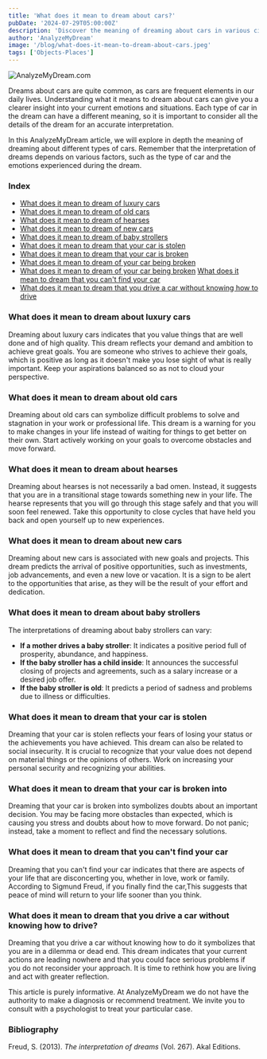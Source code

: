 ```yaml
---
title: 'What does it mean to dream about cars?'
pubDate: '2024-07-29T05:00:00Z'
description: 'Discover the meaning of dreaming about cars in various circumstances and how these dreams can reflect your current emotions and situations.'
author: 'AnalyzeMyDream'
image: '/blog/what-does-it-mean-to-dream-about-cars.jpeg'
tags: ['Objects-Places']
---
```


![AnalyzeMyDream.com](/blog/what-does-it-mean-to-dream-about-cars.jpeg)

Dreams about cars are quite common, as cars are frequent elements in our daily lives. Understanding what it means to dream about cars can give you a clearer insight into your current emotions and situations. Each type of car in the dream can have a different meaning, so it is important to consider all the details of the dream for an accurate interpretation.

In this AnalyzeMyDream article, we will explore in depth the meaning of dreaming about different types of cars. Remember that the interpretation of dreams depends on various factors, such as the type of car and the emotions experienced during the dream.

### Index

- [What does it mean to dream of luxury cars](#what-does-it-mean-to-dream-of-luxury-cars)
- [What does it mean to dream of old cars](#what-does-it-mean-to-dream-of-old-cars)
- [What does it mean to dream of hearses](#what-does-it-mean-to-dream-of-hearses)
- [What does it mean to dream of new cars](#what-does-it-mean-to-dream-of-new-cars)
- [What does it mean to dream of baby strollers](#what-does-it-mean-to-dream-of-baby-strollers)
- [What does it mean to dream that your car is stolen](#what-does-it-mean-to-dream-that-your-car-is-stolen)
- [What does it mean to dream that your car is broken](#what-does-it-mean-to-dream-that-your-car-is-broken)
- [What does it mean to dream of your car being broken](#what-does-it-mean-to-dream-that-your-car-is-broken)
- [What does it mean to dream of your car being broken](#what-does-it-mean-to-dream-that-your-car-is-broken)
[What does it mean to dream that you can't find your car](#what-does-it-mean-to-dream-that-you-can't-find-your-car)
- [What does it mean to dream that you drive a car without knowing how to drive](#what-does-it-mean-to-dream-that-you-drive-a-car-without-knowing-how-to-drive)

### What does it mean to dream about luxury cars

Dreaming about luxury cars indicates that you value things that are well done and of high quality. This dream reflects your demand and ambition to achieve great goals. You are someone who strives to achieve their goals, which is positive as long as it doesn't make you lose sight of what is really important. Keep your aspirations balanced so as not to cloud your perspective.

### What does it mean to dream about old cars

Dreaming about old cars can symbolize difficult problems to solve and stagnation in your work or professional life. This dream is a warning for you to make changes in your life instead of waiting for things to get better on their own. Start actively working on your goals to overcome obstacles and move forward.

### What does it mean to dream about hearses

Dreaming about hearses is not necessarily a bad omen. Instead, it suggests that you are in a transitional stage towards something new in your life. The hearse represents that you will go through this stage safely and that you will soon feel renewed. Take this opportunity to close cycles that have held you back and open yourself up to new experiences.

### What does it mean to dream about new cars

Dreaming about new cars is associated with new goals and projects. This dream predicts the arrival of positive opportunities, such as investments, job advancements, and even a new love or vacation. It is a sign to be alert to the opportunities that arise, as they will be the result of your effort and dedication.

### What does it mean to dream about baby strollers

The interpretations of dreaming about baby strollers can vary:

- **If a mother drives a baby stroller**: It indicates a positive period full of prosperity, abundance, and happiness.
- **If the baby stroller has a child inside**: It announces the successful closing of projects and agreements, such as a salary increase or a desired job offer.
- **If the baby stroller is old**: It predicts a period of sadness and problems due to illness or difficulties.

### What does it mean to dream that your car is stolen

Dreaming that your car is stolen reflects your fears of losing your status or the achievements you have achieved. This dream can also be related to social insecurity. It is crucial to recognize that your value does not depend on material things or the opinions of others. Work on increasing your personal security and recognizing your abilities.

### What does it mean to dream that your car is broken into

Dreaming that your car is broken into symbolizes doubts about an important decision. You may be facing more obstacles than expected, which is causing you stress and doubts about how to move forward. Do not panic; instead, take a moment to reflect and find the necessary solutions.

### What does it mean to dream that you can't find your car

Dreaming that you can't find your car indicates that there are aspects of your life that are disconcerting you, whether in love, work or family. According to Sigmund Freud, if you finally find the car,This suggests that peace of mind will return to your life sooner than you think.

### What does it mean to dream that you drive a car without knowing how to drive?

Dreaming that you drive a car without knowing how to do it symbolizes that you are in a dilemma or dead end. This dream indicates that your current actions are leading nowhere and that you could face serious problems if you do not reconsider your approach. It is time to rethink how you are living and act with greater reflection.

This article is purely informative. At AnalyzeMyDream we do not have the authority to make a diagnosis or recommend treatment. We invite you to consult with a psychologist to treat your particular case.


### Bibliography

Freud, S. (2013). *The interpretation of dreams* (Vol. 267). Akal Editions.